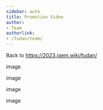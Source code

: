 ```yaml
---
sidebar: auto
title: Promotion Video
author:
- Team
authorlink:
- /fudan/team/
---
```


Back to https://2023.igem.wiki/fudan/

image

image

image

image